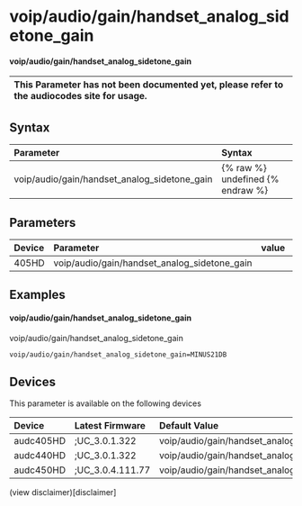﻿---
description: voip/audio/gain/handset_analog_sidetone_gain
search: false
---

# voip/audio/gain/handset_analog_sidetone_gain

#### voip/audio/gain/handset_analog_sidetone_gain


| This Parameter has not been documented yet, please refer to the audiocodes site for usage.  |
| :--- |

## Syntax
| Parameter | Syntax |
| :--- | :--- |
|voip/audio/gain/handset_analog_sidetone_gain | {% raw %} undefined {% endraw %} |

## Parameters
|Device|Parameter|value|Description|
|:---|:---|:---|:---|
| 405HD | voip/audio/gain/handset_analog_sidetone_gain |  |  |

## Examples
#### voip/audio/gain/handset_analog_sidetone_gain

voip/audio/gain/handset_analog_sidetone_gain

```
voip/audio/gain/handset_analog_sidetone_gain=MINUS21DB
```

## Devices
This parameter is available on the following devices

| Device | Latest Firmware | Default Value |
|:---|:---|:---|
| audc405HD | ;UC_3.0.1.322 | voip/audio/gain/handset_analog_sidetone_gain=MINUS21DB 
| audc440HD | ;UC_3.0.1.322 | voip/audio/gain/handset_analog_sidetone_gain=MINUS12DB 
| audc450HD | ;UC_3.0.4.111.77 | voip/audio/gain/handset_analog_sidetone_gain=MINUS12DB 

(view disclaimer)[disclaimer]
